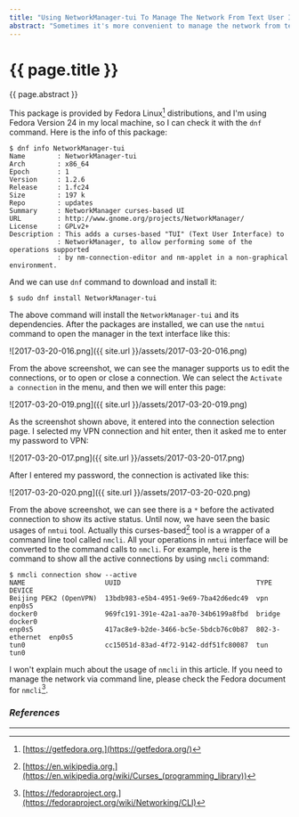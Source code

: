 ```yaml
---
title: "Using NetworkManager-tui To Manage The Network From Text User Interface"
abstract: "Sometimes it's more convenient to manage the network from text user interface. In this article I'd like to share a curses-based tool named NetworkManager-tui."
---
```


# {{ page.title }}

{{ page.abstract }}

This package is provided by Fedora Linux[^fedora] distributions, and I'm using Fedora Version 24 in my local machine, so I can check it with the `dnf` command. Here is the info of this package:

[^fedora]: [https://getfedora.org.](https://getfedora.org/)

```
$ dnf info NetworkManager-tui
Name        : NetworkManager-tui
Arch        : x86_64
Epoch       : 1
Version     : 1.2.6
Release     : 1.fc24
Size        : 197 k
Repo        : updates
Summary     : NetworkManager curses-based UI
URL         : http://www.gnome.org/projects/NetworkManager/
License     : GPLv2+
Description : This adds a curses-based "TUI" (Text User Interface) to
            : NetworkManager, to allow performing some of the operations supported
            : by nm-connection-editor and nm-applet in a non-graphical environment.
```

And we can use `dnf` command to download and install it:

```
$ sudo dnf install NetworkManager-tui
```

The above command will install the `NetworkManager-tui` and its dependencies. After the packages are installed, we can use the `nmtui` command to open the manager in the text interface like this:

![2017-03-20-016.png]({{ site.url }}/assets/2017-03-20-016.png)

From the above screenshot, we can see the manager supports us to edit the connections, or to open or close a connection. We can select the `Activate a connection` in the menu, and then we will enter this page:

![2017-03-20-019.png]({{ site.url }}/assets/2017-03-20-019.png)

As the screenshot shown above, it entered into the connection selection page. I selected my VPN connection and hit enter, then it asked me to enter my password to VPN:

![2017-03-20-017.png]({{ site.url }}/assets/2017-03-20-017.png)

After I entered my password, the connection is activated like this:

![2017-03-20-020.png]({{ site.url }}/assets/2017-03-20-020.png)

From the above screenshot, we can see there is a `*` before the activated connection to show its active status. Until now, we have seen the basic usages of `nmtui` tool. Actually this curses-based[^curses] tool is a wrapper of a command line tool called `nmcli`. All your operations in `nmtui` interface will be converted to the command calls to `nmcli`. For example, here is the command to show all the active connections by using `nmcli` command:

```
$ nmcli connection show --active
NAME                    UUID                                  TYPE            DEVICE  
Beijing PEK2 (OpenVPN)  13bdb983-e5b4-4951-9e69-7ba42d6edc49  vpn             enp0s5  
docker0                 969fc191-391e-42a1-aa70-34b6199a8fbd  bridge          docker0
enp0s5                  417ac8e9-b2de-3466-bc5e-5bdcb76c0b87  802-3-ethernet  enp0s5  
tun0                    cc15051d-83ad-4f72-9142-ddf51fc80087  tun             tun0
```

I won't explain much about the usage of `nmcli` in this article. If you need to manage the network via command line, please check the Fedora document for `nmcli`[^nmcli].

[^curses]: [https://en.wikipedia.org.](https://en.wikipedia.org/wiki/Curses_(programming_library))

[^nmcli]:[https://fedoraproject.org.](https://fedoraproject.org/wiki/Networking/CLI)

### _References_

---
